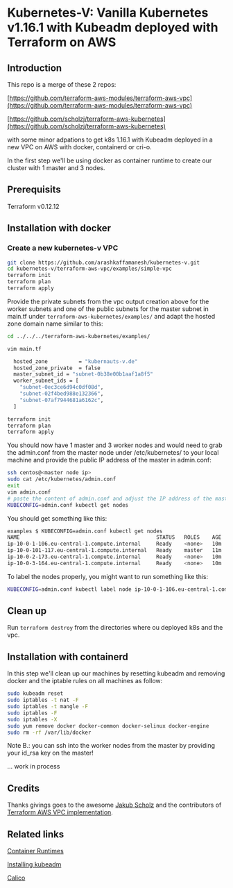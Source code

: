 # Kubernetes-V: Vanilla Kubernetes v1.16.1 with Kubeadm deployed with Terraform on AWS

## Introduction

This repo is a merge of these 2 repos: 

[https://github.com/terraform-aws-modules/terraform-aws-vpc](https://github.com/terraform-aws-modules/terraform-aws-vpc)

[https://github.com/scholzj/terraform-aws-kubernetes](https://github.com/scholzj/terraform-aws-kubernetes)

with some minor adpations to get k8s 1.16.1 with Kubeadm deployed in a new VPC on AWS with docker, containerd or cri-o.

In the first step we'll be using docker as container runtime to create our cluster with 1 master and 3 nodes.

## Prerequisits

Terraform v0.12.12

## Installation with docker

### Create a new kubernetes-v VPC 

```bash
git clone https://github.com/arashkaffamanesh/kubernetes-v.git
cd kubernetes-v/terraform-aws-vpc/examples/simple-vpc
terraform init
terraform plan
terraform apply
```

 Provide the private subnets from the vpc output creation above for the worker subnets and one of the public subnets for the master subnet in main.tf under `terraform-aws-kubernetes/examples/` and adapt the hosted zone domain name similar to this:

```bash
cd ../../../terraform-aws-kubernetes/examples/

vim main.tf

  hosted_zone          = "kubernauts-v.de"
  hosted_zone_private  = false
  master_subnet_id = "subnet-0b38e00b1aaf1a8f5"
  worker_subnet_ids = [
    "subnet-0ec3ce6d94c0df08d",
    "subnet-02f4bed988e132366",
    "subnet-07af7944681a6162c",
  ]

terraform init
terraform plan
terraform apply
```

You should now have 1 master and 3 worker nodes and would need to grab the admin.conf from the master node under /etc/kubernetes/ to your local machine and provide the public IP address of the master in admin.conf:

```bash
ssh centos@<master node ip>
sudo cat /etc/kubernetes/admin.conf
exit
vim admin.conf
# paste the content of admin.conf and adjust the IP address of the master node and run:
KUBECONFIG=admin.conf kubectl get nodes
```

You should get something like this:

```bash
examples $ KUBECONFIG=admin.conf kubectl get nodes
NAME                                            STATUS   ROLES    AGE   VERSION
ip-10-0-1-106.eu-central-1.compute.internal     Ready    <none>   10m   v1.16.1
ip-10-0-101-117.eu-central-1.compute.internal   Ready    master   11m   v1.16.1
ip-10-0-2-173.eu-central-1.compute.internal     Ready    <none>   10m   v1.16.1
ip-10-0-3-164.eu-central-1.compute.internal     Ready    <none>   10m   v1.16.1
```

To label the nodes properly, you might want to run something like this:

```bash
KUBECONFIG=admin.conf kubectl label node ip-10-0-1-106.eu-central-1.compute.internal node-role.kubernetes.io/node=
```

## Clean up

Run `terraform destroy` from the directories where ou deployed k8s and the vpc.

## Installation with containerd

In this step we'll clean up our machines by resetting kubeadm and removing docker and the iptable rules on all machines as follow:

```bash
sudo kubeadm reset
sudo iptables -t nat -F
sudo iptables -t mangle -F
sudo iptables -F
sudo iptables -X
sudo yum remove docker docker-common docker-selinux docker-engine 
sudo rm -rf /var/lib/docker
```

Note B.: you can ssh into the worker nodes from the master by providing your id_rsa key on the master!


... work in process

## Credits

Thanks givings goes to the awesome [Jakub Scholz](https://twitter.com/scholzj) and the contributors of [Terraform AWS VPC implementation](https://github.com/terraform-aws-modules/terraform-aws-vpc/graphs/contributors).

## Related links

[Container Runtimes](https://kubernetes.io/docs/setup/production-environment/container-runtimes/)

[Installing kubeadm](https://kubernetes.io/docs/setup/production-environment/tools/kubeadm/install-kubeadm/#configure-cgroup-driver-used-by-kubelet-on-control-plane-node)

[Calico](https://docs.projectcalico.org/v3.10/introduction/)


